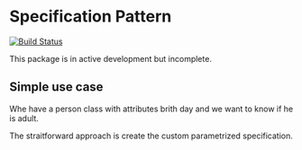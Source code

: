 # Specification Pattern

[![Build Status](https://travis-ci.org/uetoyo/specification-pattern-java.svg?branch=master)](https://travis-ci.org/uetoyo/specification-pattern-java)

This package is in active development but incomplete.

## Simple use case

Whe have a person class with attributes brith day and we want to know if he is adult.

The straitforward approach is create the custom parametrized specification.

<script src="https://gist.github.com/uetoyo/4e294439e4a578ca85546cf9622f9775.js"></script>
